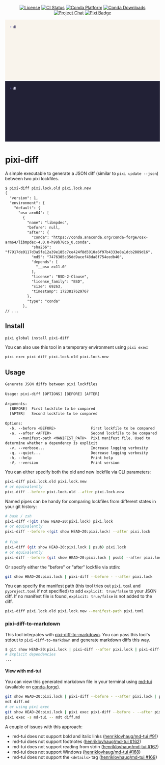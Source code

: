 <div align="center">

[![License][license-badge]](LICENSE)
[![CI Status][ci-badge]][ci]
[![Conda Platform][conda-badge]][conda-url]
[![Conda Downloads][conda-downloads-badge]][conda-url]
[![Project Chat][chat-badge]][chat-url]
[![Pixi Badge][pixi-badge]][pixi-url]

[license-badge]: https://img.shields.io/github/license/pavelzw/pixi-diff?style=flat-square
[ci-badge]: https://img.shields.io/github/actions/workflow/status/pavelzw/pixi-diff/ci.yml?style=flat-square&branch=main
[ci]: https://github.com/pavelzw/pixi-diff/actions/
[conda-badge]: https://img.shields.io/conda/vn/conda-forge/pixi-diff?style=flat-square
[conda-downloads-badge]: https://img.shields.io/conda/dn/conda-forge/pixi-diff?style=flat-square
[conda-url]: https://prefix.dev/channels/conda-forge/packages/pixi-diff
[chat-badge]: https://img.shields.io/discord/1082332781146800168.svg?label=&logo=discord&logoColor=ffffff&color=7389D8&labelColor=6A7EC2&style=flat-square
[chat-url]: https://discord.gg/kKV8ZxyzY4
[pixi-badge]: https://img.shields.io/endpoint?url=https://raw.githubusercontent.com/prefix-dev/pixi/main/assets/badge/v0.json&style=flat-square
[pixi-url]: https://pixi.sh

</div>

![pixi-diff demo](.github/assets/demo/demo-light.gif#gh-light-mode-only)
![pixi-diff demo](.github/assets/demo/demo-dark.gif#gh-dark-mode-only)

# pixi-diff

A simple executable to generate a JSON diff (similar to `pixi update --json`) between two pixi lockfiles.

```text
$ pixi-diff pixi.lock.old pixi.lock.new
{
  "version": 1,
  "environment": {
    "default": {
      "osx-arm64": [
        {
          "name": "libmpdec",
          "before": null,
          "after": {
            "conda": "https://conda.anaconda.org/conda-forge/osx-arm64/libmpdec-4.0.0-h99b78c6_0.conda",
            "sha256": "f7917de9117d3a5fe12a39e185c7ce424f8d5010a6f97b4333e8a1dcb2889d16",
            "md5": "7476305c35dd9acef48da8f754eedb40",
            "depends": [
              "__osx >=11.0"
            ],
            "license": "BSD-2-Clause",
            "license_family": "BSD",
            "size": 69263,
            "timestamp": 1723817629767
          },
          "type": "conda"
        },
// ...
```

## Install

```bash
pixi global install pixi-diff
```

You can also use this tool in a temporary environment using `pixi exec`:

```bash
pixi exec pixi-diff pixi.lock.old pixi.lock.new
```

## Usage

```text
Generate JSON diffs between pixi lockfiles

Usage: pixi-diff [OPTIONS] [BEFORE] [AFTER]

Arguments:
  [BEFORE]  First lockfile to be compared
  [AFTER]   Second lockfile to be compared

Options:
  -b, --before <BEFORE>                First lockfile to be compared
  -a, --after <AFTER>                  Second lockfile to be compared
      --manifest-path <MANIFEST_PATH>  Pixi manifest file. Used to determine whether a dependency is explicit
  -v, --verbose...                     Increase logging verbosity
  -q, --quiet...                       Decrease logging verbosity
  -h, --help                           Print help
  -V, --version                        Print version
```

You can either specify both the old and new lockfile via CLI parameters:

```bash
pixi-diff pixi.lock.old pixi.lock.new
# or equivalently
pixi-diff --before pixi.lock.old --after pixi.lock.new
```

Named pipes can be handy for comparing lockfiles from different states in your git history:

```bash
# bash / zsh
pixi-diff <(git show HEAD~20:pixi.lock) pixi.lock
# or equivalently
pixi-diff --before <(git show HEAD~20:pixi.lock) --after pixi.lock

# fish
pixi-diff (git show HEAD~20:pixi.lock | psub) pixi.lock
# or equivalently
pixi-diff --before (git show HEAD~20:pixi.lock | psub) --after pixi.lock
```

Or specify either the "before" or "after" lockfile via stdin:

```bash
git show HEAD~20:pixi.lock | pixi-diff --before - --after pixi.lock
```

You can specify the manifest path (this tool tries out `pixi.toml` and `pyproject.toml` if not specified) to add `explicit: true/false` to your JSON diff.
If no manifest file is found, `explicit: true/false` is not added to the diff.

```bash
pixi-diff pixi.lock.old pixi.lock.new --manifest-path pixi.toml
```

### pixi-diff-to-markdown

This tool integrates with [pixi-diff-to-markdown](https://github.com/pavelzw/pixi-diff-to-markdown).
You can pass this tool's stdout to `pixi-diff-to-markdown` and generate markdown diffs this way.

```bash
$ git show HEAD~20:pixi.lock | pixi-diff --after pixi.lock | pixi-diff-to-markdown
# Explicit dependencies
...
```

#### View with md-tui

You can view this generated markdown file in your terminal using [md-tui](https://github.com/henriklovhaug/md-tui) (available on [conda-forge](https://prefix.dev/channels/conda-forge/packages/md-tui)).

```bash
git show HEAD~20:pixi.lock | pixi-diff --before - --after pixi.lock | pixi-diff-to-markdown > diff.md
mdt diff.md
# or using pixi exec
git show HEAD~20:pixi.lock | pixi exec pixi-diff --before - --after pixi.lock | pixi exec pixi-diff-to-markdown > diff.md
pixi exec -s md-tui -- mdt diff.md
```

A couple of issues with this approach:

- md-tui does not support bold and italic links ([henriklovhaug/md-tui #91](https://github.com/henriklovhaug/md-tui/issues/91))
- md-tui does not support footnotes ([henriklovhaug/md-tui #162](https://github.com/henriklovhaug/md-tui/issues/162))
- md-tui does not support reading from stdin ([henriklovhaug/md-tui #167](https://github.com/henriklovhaug/md-tui/issues/167))
- md-tui does not support Windows ([henriklovhaug/md-tui #168](https://github.com/henriklovhaug/md-tui/issues/168))
- md-tui does not support the `<details>` tag ([henriklovhaug/md-tui #169](https://github.com/henriklovhaug/md-tui/issues/169))
